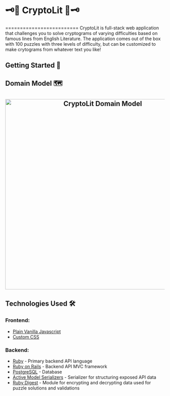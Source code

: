 # 🗝📖 CryptoLit 📖🗝
=========================
CryptoLit is full-stack web application that challenges you to solve cryptograms of varying difficulties based on famous lines from English Literature. The application comes out of the box with 100 puzzles with three levels of difficulty, but can be customized to make crytograms from whatever text you like!

## Getting Started 🚀

## Domain Model 🗺
<h2 align="center">
    <img src="https://github.com/replacem3nts/cryptolit/images/domain_model.png" alt="CryptoLit Domain Model" width="600px">
    <br>
<h2>

## Technologies Used 🛠️
### Frontend:
- [Plain Vanilla Javascript](https://developer.mozilla.org/en-US/docs/Web/JavaScript)
- [Custom CSS](https://developer.mozilla.org/en-US/docs/Web/CSS)
### Backend:
- [Ruby](https://www.ruby-lang.org/) - Primary backend API language 
- [Ruby on Rails](https://rubyonrails.org/) - Backend API MVC framework
- [PostgreSQL](https://www.postgresql.org/) - Database
- [Active Model Serializers](https://github.com/rails-api/active_model_serializers) - Serializer for structuring exposed API data 
- [Ruby Digest](https://ruby-doc.org/stdlib-2.4.0/libdoc/digest/rdoc/Digest.html) - Module for encrypting and decrypting data used for puzzle solutions and validations

